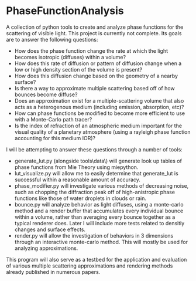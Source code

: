 # PhaseFunctionAnalysis
 A collection of python tools to create and analyze phase functions for the scattering of visible light.
 This project is currently not complete. Its goals are to answer the following questions:
 
 - How does the phase function change the rate at which the light becomes isotropic (diffuses) within a volume?
 - How does this rate of diffusion or pattern of diffusion change when a low or high density section of the volume is present?
 - How does this diffusion change based on the geometry of a nearby surface?
 - Is there a way to approximate multiple scattering based off of how bounces become diffuse?
 - Does an approximation exist for a multiple-scattering volume that also acts as a heterogenous medium (including emission, absorption, etc)?
 - How can phase functions be modified to become more efficient to use with a Monte-Carlo path tracer?
 - Is the index of refraction of an atmospheric medium important for the visual quality of a planetary atmosphere (using a rayleigh phase function accounting for this medium IOR)?
 
I will be attempting to answer these questions through a number of tools:
- generate_lut.py (alongside tools\data\\) will generate look up tables of phase functions from Mie Theory using miepython.
- lut_visualize.py will allow me to easily determine that generate_lut is successful within a reasonable amount of accuracy.
- phase_modifier.py will investigate various methods of decreasing noise, such as chopping the diffraction peak off of high-anistropic phase functions like those of water droplets in clouds or rain.
- bounce.py will analyze behavior as light diffuses, using a monte-carlo method and a render buffer that accumulates every individual bounce within a volume, rather than averaging every bounce together as a typical renderer does. Later I will include more tests related to densitiy changes and surface effects.
- render.py will allow the investigation of behaviors in 3 dimensions through an interactive monte-carlo method. This will mostly be used for analyzing approximations.

This program will also serve as a testbed for the application and evaluation of various multiple scattering approximations and rendering methods already published in numerous papers.
 
